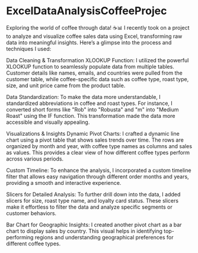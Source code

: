 # ExcelDataAnalysisCoffeeProjec
Exploring the world of coffee through data! ☕📊 I recently took on a project to analyze and visualize coffee sales data using Excel, transforming raw data into meaningful insights. Here’s a glimpse into the process and techniques I used:

Data Cleaning & Transformation
XLOOKUP Function: I utilized the powerful XLOOKUP function to seamlessly populate data from multiple tables. Customer details like names, emails, and countries were pulled from the customer table, while coffee-specific data such as coffee type, roast type, size, and unit price came from the product table.

Data Standardization: To make the data more understandable, I standardized abbreviations in coffee and roast types. For instance, I converted short forms like "Rob" into "Robusta" and "m" into "Medium Roast" using the IF function. This transformation made the data more accessible and visually appealing.

Visualizations & Insights
Dynamic Pivot Charts: I crafted a dynamic line chart using a pivot table that shows sales trends over time. The rows are organized by month and year, with coffee type names as columns and sales as values. This provides a clear view of how different coffee types perform across various periods.

Custom Timeline: To enhance the analysis, I incorporated a custom timeline filter that allows easy navigation through different order months and years, providing a smooth and interactive experience.

Slicers for Detailed Analysis: To further drill down into the data, I added slicers for size, roast type name, and loyalty card status. These slicers make it effortless to filter the data and analyze specific segments or customer behaviors.

Bar Chart for Geographic Insights: I created another pivot chart as a bar chart to display sales by country. This visual helps in identifying top-performing regions and understanding geographical preferences for different coffee types.
